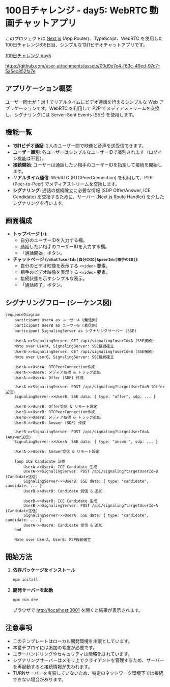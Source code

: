 # 100日チャレンジ - day5: WebRTC 動画チャットアプリ

このプロジェクトは [Next.js](https://nextjs.org) (App Router)、TypeScript、WebRTC を使用した100日チャレンジの5日目、シンプルな1対1ビデオチャットアプリです。

[100日チャレンジ day5](https://zenn.dev/gin_nazo/scraps/4c1fbbb9569fd9)

https://github.com/user-attachments/assets/00d9e7e4-f63c-49ed-97c7-5a5ec852fa7e

## アプリケーション概要

ユーザー同士が 1 対 1 でリアルタイムにビデオ通話を行えるシンプルな Web アプリケーションです。WebRTC を利用して P2P でメディアストリームを交換し、シグナリングには Server-Sent Events (SSE) を使用します。

## 機能一覧

- **1対1ビデオ通話**: 2人のユーザー間で映像と音声を送受信できます。
- **ユーザー識別**: 各ユーザーはシンプルなユーザーIDで識別されます（ログイン機能は不要）。
- **接続開始**: ユーザーは通話したい相手のユーザーIDを指定して接続を開始します。
- **リアルタイム通信**: WebRTC (RTCPeerConnection) を利用して、P2P (Peer-to-Peer) でメディアストリームを交換します。
- **シグナリング**: 通話の接続確立に必要な情報 (SDP Offer/Answer, ICE Candidate) を交換するために、サーバー (Next.js Route Handler) を介したシグナリングを行います。

## 画面構成

- **トップページ (`/`)**:
    - 自分のユーザーIDを入力する欄。
    - 通話したい相手のユーザーIDを入力する欄。
    - 「通話開始」ボタン。
- **チャットページ (`/chat?userId=[自分のID]&peerId=[相手のID]`)**:
    - 自分のビデオ映像を表示する `<video>` 要素。
    - 相手のビデオ映像を表示する `<video>` 要素。
    - 接続状態を示すシンプルな表示。
    - 「通話終了」ボタン。

## シグナリングフロー (シーケンス図)

```mermaid
sequenceDiagram
    participant UserA as ユーザーA (発信側)
    participant UserB as ユーザーB (着信側)
    participant SignalingServer as シグナリングサーバー (SSE)

    UserA->>SignalingServer: GET /api/signaling?userId=A (SSE接続)
    Note over UserA, SignalingServer: SSE接続確立
    UserB->>SignalingServer: GET /api/signaling?userId=B (SSE接続)
    Note over UserB, SignalingServer: SSE接続確立

    UserA->>UserA: RTCPeerConnection作成
    UserA->>UserA: メディア取得 & トラック追加
    UserA->>UserA: Offer (SDP) 作成

    UserA->>SignalingServer: POST /api/signaling?targetUserId=B (Offer送信)
    SignalingServer->>UserB: SSE data: { type: "offer", sdp: ... }

    UserB->>UserB: Offer受信 & リモート設定
    UserB->>UserB: RTCPeerConnection作成
    UserB->>UserB: メディア取得 & トラック追加
    UserB->>UserB: Answer (SDP) 作成

    UserB->>SignalingServer: POST /api/signaling?targetUserId=A (Answer送信)
    SignalingServer->>UserA: SSE data: { type: "answer", sdp: ... }

    UserA->>UserA: Answer受信 & リモート設定

    loop ICE Candidate 交換
        UserA->>UserA: ICE Candidate 生成
        UserA->>SignalingServer: POST /api/signaling?targetUserId=B (Candidate送信)
        SignalingServer->>UserB: SSE data: { type: "candidate", candidate: ... }
        UserB->>UserB: Candidate 受信 & 追加

        UserB->>UserB: ICE Candidate 生成
        UserB->>SignalingServer: POST /api/signaling?targetUserId=A (Candidate送信)
        SignalingServer->>UserA: SSE data: { type: "candidate", candidate: ... }
        UserA->>UserA: Candidate 受信 & 追加
    end

    Note over UserA, UserB: P2P接続確立

```

## 開始方法

1. **依存パッケージをインストール**
   ```bash
   npm install
   ```

2. **開発サーバーを起動**
   ```bash
   npm run dev
   ```
   ブラウザで [http://localhost:3001](http://localhost:3001) を開くと結果が表示されます。

## 注意事項

- このテンプレートはローカル開発環境を主眼としています。
- 本番デプロイには追加の考慮が必要です。
- エラーハンドリングやセキュリティは簡略化されています。
- シグナリングサーバーはメモリ上でクライアントを管理するため、サーバーを再起動すると接続情報が失われます。
- TURNサーバーを実装していないため、特定のネットワーク環境下では接続できない場合があります。
